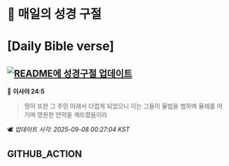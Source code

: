 # 🙏 매일의 성경 구절
# [Daily Bible verse]
## [![README에 성경구절 업데이트](https://github.com/DONGSUKA/first_test/actions/workflows/update-readme-bible.yml/badge.svg)](https://github.com/DONGSUKA/first_test/actions/workflows/update-readme-bible.yml)
<!-- START_BIBLE_VERSE -->
📖 **이사야 24:5**
> 땅이 또한 그 주민 아래서 더럽게 되었으니 이는 그들이 율법을 범하며 율례를 어기며 영원한 언약을 깨뜨렸음이라

🕊️ _업데이트 시각: 2025-09-08 00:27:04 KST_
  <!-- END_BIBLE_VERSE -->
## GITHUB_ACTION
